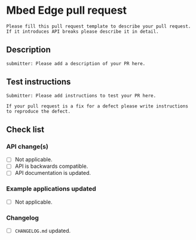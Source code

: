 # Mbed Edge pull request

`
Please fill this pull request template to describe your pull request.
If it introduces API breaks please describe it in detail.
`

## Description

`submitter: Please add a description of your PR here.`

## Test instructions

`Submitter: Please add instructions to test your PR here.`

`If your pull request is a fix for a defect please write instructions
to reproduce the defect.`

## Check list

### API change(s)

 - [ ] Not applicable.
 - [ ] API is backwards compatible.
 - [ ] API documentation is updated.

### Example applications updated

 - [ ] Not applicable.
 
 ### Changelog
 
 - [ ] `CHANGELOG.md` updated.

